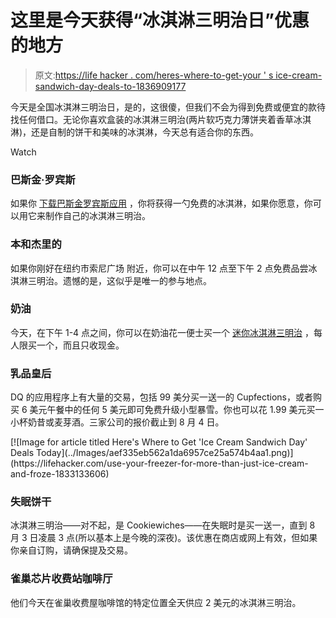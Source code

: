 # 这里是今天获得“冰淇淋三明治日”优惠的地方

> 原文:[https://life hacker . com/heres-where-to-get-your ' s ice-cream-sandwich-day-deals-to-1836909177](https://lifehacker.com/heres-where-to-get-your-ice-cream-sandwich-day-deals-to-1836909177)

今天是全国冰淇淋三明治日，是的，这很傻，但我们不会为得到免费或便宜的款待找任何借口。无论你喜欢盒装的冰淇淋三明治(两片软巧克力薄饼夹着香草冰淇淋)，还是自制的饼干和美味的冰淇淋，今天总有适合你的东西。

Watch

### 巴斯金·罗宾斯

如果你 [下载巴斯金罗宾斯应用](https://www.baskinrobbins.com/content/baskinrobbins/en/mobileapp.html) ，你将获得一勺免费的冰淇淋，如果你愿意，你可以用它来制作自己的冰淇淋三明治。

### 本和杰里的

如果你刚好在纽约市索尼广场 附近，你可以在中午 12 点至下午 2 点免费品尝冰淇淋三明治。遗憾的是，这似乎是唯一的参与地点。

### 奶油

今天，在下午 1-4 点之间，你可以在奶油花一便士买一个 [迷你冰淇淋三明治](https://www.instagram.com/p/B0pOOA8BaEb/?utm_source=ig_web_copy_link) ，每人限买一个，而且只收现金。

### 乳品皇后

DQ 的应用程序上有大量的交易，包括 99 美分买一送一的 Cupfections，或者购买 6 美元午餐中的任何 5 美元即可免费升级小型暴雪。你也可以花 1.99 美元买一小杯奶昔或麦芽酒。三家公司的报价截止到 8 月 4 日。

<aside data-commerce-source="inset" class="sc-16a0mhj-2 gAjHzr">[![Image for article titled Here&#39;s Where to Get &#39;Ice Cream Sandwich Day&#39; Deals Today](../Images/aef335eb562a1da6957ce25a574b4aa1.png)](https://lifehacker.com/use-your-freezer-for-more-than-just-ice-cream-and-froze-1833133606)</aside>

### **失眠饼干**

冰淇淋三明治——对不起，是 Cookiewiches——在失眠时是买一送一，直到 8 月 3 日凌晨 3 点(所以基本上是今晚的深夜)。该优惠在商店或网上有效，但如果你亲自订购，请确保提及交易。

### 雀巢芯片收费站咖啡厅

他们今天在雀巢收费屋咖啡馆的特定位置全天供应 2 美元的冰淇淋三明治。